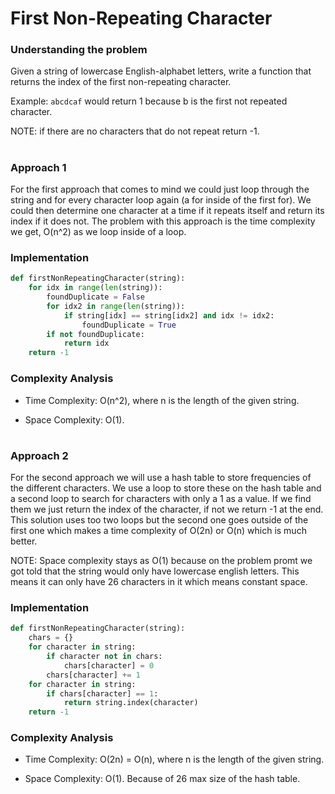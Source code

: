 # First Non-Repeating Character 

### Understanding the problem

Given a string of lowercase English-alphabet letters, write a function that returns the index of the first non-repeating character.

Example: `abcdcaf` would return 1 because b is the first not repeated character.

NOTE: if there are no characters that do not repeat return -1.

#

### Approach 1 

For the first approach that comes to mind we could just loop through the string and for every character loop again (a for inside of the first for). We could then determine one character at a time if it repeats itself and return its index if it does not. The problem with this approach is the time complexity we get, O(n^2) as we loop inside of a loop.

### Implementation

```python
def firstNonRepeatingCharacter(string):
    for idx in range(len(string)):
        foundDuplicate = False
        for idx2 in range(len(string)):
            if string[idx] == string[idx2] and idx != idx2:
                foundDuplicate = True
        if not foundDuplicate:
            return idx
    return -1
```

### Complexity Analysis

- Time Complexity: O(n^2), where n is the length of the given string.

- Space Complexity: O(1).

#

### Approach 2

For the second approach we will use a hash table to store frequencies of the different characters. We use a loop to store these on the hash table and a second loop to search for characters with only a 1 as a value. If we find them we just return the index of the character, if not we return -1 at the end. This solution uses too two loops but the second one goes outside of the first one which makes a time complexity of O(2n) or O(n) which is much better.

NOTE: Space complexity stays as O(1) because on the problem promt we got told that the string would only have lowercase english letters. This means it can only have 26 characters in it which means constant space.

### Implementation

```python
def firstNonRepeatingCharacter(string):
    chars = {}
    for character in string:
        if character not in chars:
            chars[character] = 0
        chars[character] += 1
    for character in string:
        if chars[character] == 1:
            return string.index(character)
    return -1
```

### Complexity Analysis

- Time Complexity: O(2n) = O(n), where n is the length of the given string.

- Space Complexity: O(1). Because of 26 max size of the hash table.

#
